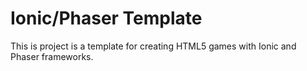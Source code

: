 # Ionic/Phaser Template

This is project is a template for creating HTML5 games with Ionic and Phaser frameworks.
